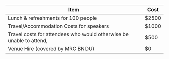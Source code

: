 | Item | Cost |
| ------------- | ------------- |
| Lunch & refreshments for 100 people | $2500 |
| Travel/Accommodation Costs for speakers | $1000 | 
| Travel costs for attendees who would otherwise be unable to attend, | $500 |
| Venue Hire (covered by MRC BNDU) | $0 |

